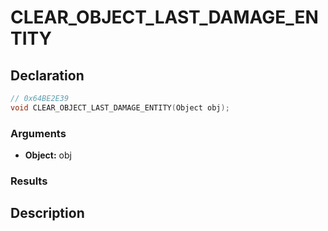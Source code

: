 # CLEAR_OBJECT_LAST_DAMAGE_ENTITY

## Declaration
```cpp
// 0x64BE2E39
void CLEAR_OBJECT_LAST_DAMAGE_ENTITY(Object obj);
```

### Arguments
- **Object:** obj

### Results

## Description
